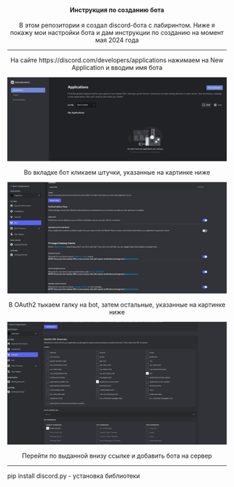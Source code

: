 <h4 align='center'>Инструкция по созданию бота</h4>

<p align="center">В этом репозитории я создал discord-бота с лабиринтом. Ниже я покажу мои настройки бота и дам инструкции по созданию 
на момент мая 2024 года</p><hr>



<div align="center">
    <p>На сайте https://discord.com/developers/applications нажимаем на New Application и вводим имя бота</p>
    <img src="readme_images/1.png">
</div>

<div align="center">
    <p>Во вкладке бот кликаем штучки, указанные на картинке ниже</p>
    <img src="readme_images/Bot.png">
</div>
<div align="center">
    <p>В OAuth2 тыкаем галку на bot, затем остальные, указанные на картинке ниже</p>
    <img src="readme_images/OAuth2.png">
</div>

<p align="center">Перейти по выданной внизу ссылке и добавить бота на сервер</p><hr>

<p>pip install discord.py - установка библиотеки</p>
